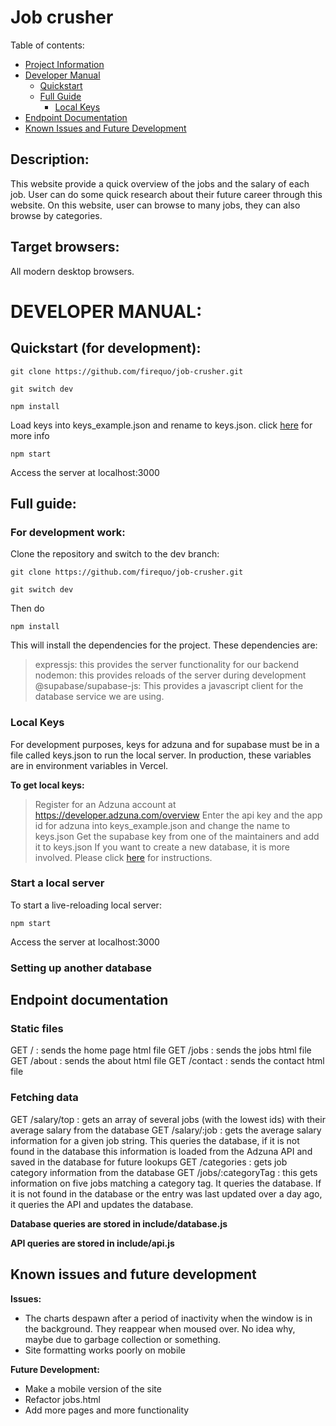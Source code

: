 # Job crusher

Table of contents:
- [Project Information](#pinfo)
- [Developer Manual](#manual)
    - [Quickstart](#quickstart)
    - [Full Guide](#full-guide)
        - [Local Keys](#local-keys)
- [Endpoint Documentation](#endpoints)
- [Known Issues and Future Development](#issues-future)
 
<a id="pinfo"></a>
## Description: 

This website provide a quick overview of the jobs and the salary of each job. User can do some quick research about their future career through this website. On this website, user can browse to many jobs, they can also browse by categories.  

## Target browsers: 

All modern desktop browsers. 

<a id="manual"></a>
# DEVELOPER MANUAL:

<a id="quickstart"></a>
## Quickstart (for development):

    git clone https://github.com/firequo/job-crusher.git

    git switch dev 

    npm install

Load keys into keys_example.json and rename to keys.json.  click [here](#loading-keys) for more info

    npm start

Access the server at localhost:3000

<a id="full-guide"></a>
## Full guide: 

### For development work:

Clone the repository and switch to the dev branch:

    git clone https://github.com/firequo/job-crusher.git

    git switch dev 

Then do 

    npm install

This will install the dependencies for the project. These dependencies are:

> expressjs: this provides the server functionality for our backend
> nodemon: this provides reloads of the server during development
> @supabase/supabase-js: This provides a javascript client for the database service we are using.

<a id="local-keys"></a>
### Local Keys

For development purposes, keys for adzuna and for supabase must be in a file called keys.json to run the local server.
In production, these variables are in environment variables in Vercel.

**To get local keys:**
> Register for an Adzuna account at https://developer.adzuna.com/overview
> Enter the api key and the app id for adzuna into keys_example.json and change the name to keys.json 
> Get the supabase key from one of the maintainers and add it to keys.json
> If you want to create a new database, it is more involved. Please click [here](#db-setup) for instructions.

### Start a local server

To start a live-reloading local server:

    npm start

Access the server at localhost:3000

<a id="db-setup"></a>
### Setting up another database

<a id="endpoints"></a>
## Endpoint documentation

### Static files

GET / : sends the home page html file
GET /jobs : sends the jobs html file
GET /about : sends the about html file
GET /contact : sends the contact html file

### Fetching data

GET /salary/top :  gets an array of several jobs (with the lowest ids) with their average salary from the database
GET /salary/:job : gets the average salary information for a given job string. This queries the database, if it is not found in the database this information is loaded from the Adzuna API and saved in the database for future lookups 
GET /categories : gets job category information from the database
GET /jobs/:categoryTag : this gets information on five jobs matching a category tag. It queries the database. If it is not found in the database or the entry was last updated over a day ago, it queries the API and updates the database.

**Database queries are stored in include/database.js**

**API queries are stored in include/api.js**

<a id="issues-future"></a>
## Known issues and future development

**Issues:**
- The charts despawn after a period of inactivity when the window is in the background. They reappear when moused over. No idea why, maybe due to garbage collection or something.
- Site formatting works poorly on mobile

**Future Development:**
- Make a mobile version of the site
- Refactor jobs.html
- Add more pages and more functionality
